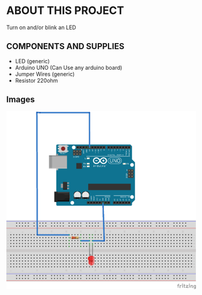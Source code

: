 # ABOUT THIS PROJECT

Turn on and/or blink an LED

## COMPONENTS AND SUPPLIES

- LED (generic)
- Arduino UNO (Can Use any arduino board)
- Jumper Wires (generic)
- Resistor 220ohm

## Images

<img width="500px" src="https://github.com/sasankaweera123/Arduino-Learning/blob/main/Session_01/IMG/LED_BLink_Code.png">
